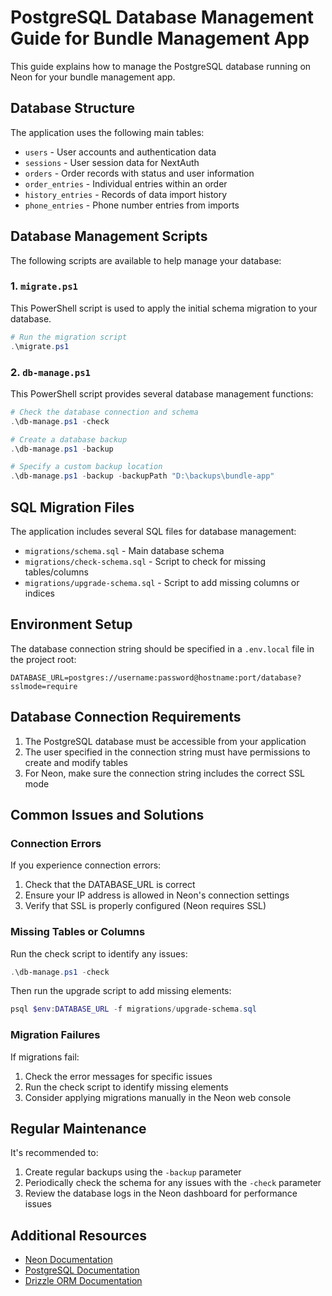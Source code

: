 # PostgreSQL Database Management Guide for Bundle Management App

This guide explains how to manage the PostgreSQL database running on Neon for your bundle management app.

## Database Structure

The application uses the following main tables:

- `users` - User accounts and authentication data
- `sessions` - User session data for NextAuth
- `orders` - Order records with status and user information
- `order_entries` - Individual entries within an order
- `history_entries` - Records of data import history
- `phone_entries` - Phone number entries from imports

## Database Management Scripts

The following scripts are available to help manage your database:

### 1. `migrate.ps1`

This PowerShell script is used to apply the initial schema migration to your database.

```powershell
# Run the migration script
.\migrate.ps1
```

### 2. `db-manage.ps1`

This PowerShell script provides several database management functions:

```powershell
# Check the database connection and schema
.\db-manage.ps1 -check

# Create a database backup
.\db-manage.ps1 -backup

# Specify a custom backup location
.\db-manage.ps1 -backup -backupPath "D:\backups\bundle-app"
```

## SQL Migration Files

The application includes several SQL files for database management:

- `migrations/schema.sql` - Main database schema
- `migrations/check-schema.sql` - Script to check for missing tables/columns
- `migrations/upgrade-schema.sql` - Script to add missing columns or indices

## Environment Setup

The database connection string should be specified in a `.env.local` file in the project root:

```
DATABASE_URL=postgres://username:password@hostname:port/database?sslmode=require
```

## Database Connection Requirements

1. The PostgreSQL database must be accessible from your application
2. The user specified in the connection string must have permissions to create and modify tables
3. For Neon, make sure the connection string includes the correct SSL mode

## Common Issues and Solutions

### Connection Errors

If you experience connection errors:

1. Check that the DATABASE_URL is correct
2. Ensure your IP address is allowed in Neon's connection settings
3. Verify that SSL is properly configured (Neon requires SSL)

### Missing Tables or Columns

Run the check script to identify any issues:

```powershell
.\db-manage.ps1 -check
```

Then run the upgrade script to add missing elements:

```powershell
psql $env:DATABASE_URL -f migrations/upgrade-schema.sql
```

### Migration Failures

If migrations fail:

1. Check the error messages for specific issues
2. Run the check script to identify missing elements
3. Consider applying migrations manually in the Neon web console

## Regular Maintenance

It's recommended to:

1. Create regular backups using the `-backup` parameter
2. Periodically check the schema for any issues with the `-check` parameter
3. Review the database logs in the Neon dashboard for performance issues

## Additional Resources

- [Neon Documentation](https://neon.tech/docs)
- [PostgreSQL Documentation](https://www.postgresql.org/docs/)
- [Drizzle ORM Documentation](https://orm.drizzle.team)
